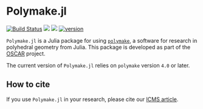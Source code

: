 # Polymake.jl

[![Build Status](https://github.com/oscar-system/Polymake.jl/workflows/Run%20tests/badge.svg)](https://github.com/oscar-system/Polymake.jl/actions?query=workflow%3A%22Run+tests%22+branch%3Amaster)
[![](https://img.shields.io/badge/docs-stable-blue.svg)](https://oscar-system.github.io/Polymake.jl/stable)
[![](https://img.shields.io/badge/docs-latest-blue.svg)](https://oscar-system.github.io/Polymake.jl/dev)
[![version](https://img.shields.io/github/v/release/oscar-system/Polymake.jl)](https://github.com/oscar-system/Polymake.jl/releases/latest)

`Polymake.jl` is a Julia package for using [`polymake`](https://polymake.org/doku.php), a software for research in polyhedral geometry from Julia.
This package is developed as part of the [OSCAR](https://oscar.computeralgebra.de) project.

The current version of `Polymake.jl` relies on `polymake` version `4.0` or later.

## How to cite
If you use `Polymake.jl` in your research, please cite our [ICMS article](https://link.springer.com/chapter/10.1007/978-3-030-52200-1_37).
